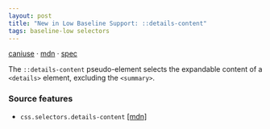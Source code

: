 ```yaml
---
layout: post
title: "New in Low Baseline Support: ::details-content"
tags: baseline-low selectors
---
```


[caniuse](https://caniuse.com/?search=details-content) · [mdn](https://developer.mozilla.org/en-US/search?q=::details-content) · [spec](https://drafts.csswg.org/css-pseudo-4/#details-content-pseudo)

The `::details-content` pseudo-element selects the expandable content of a `<details>` element, excluding the `<summary>`.

### Source features

- ``css.selectors.details-content`` [[mdn]](https://developer.mozilla.org/en-US/search?q=css.selectors.details-content)
